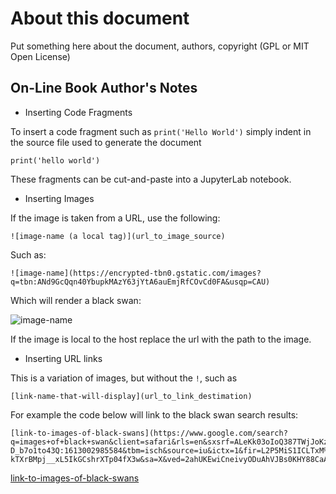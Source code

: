 # About this document

Put something here about the document, authors, copyright (GPL or MIT Open License)

## On-Line Book Author's Notes

- Inserting Code Fragments

To insert a code fragment such as `print('Hello World')` simply indent in the source file used to generate the document

    print('hello world')
    
These fragments can be cut-and-paste into a JupyterLab notebook.

- Inserting Images

If the image is taken from a URL, use the following:

    ![image-name (a local tag)](url_to_image_source)

Such as:

    ![image-name](https://encrypted-tbn0.gstatic.com/images?q=tbn:ANd9GcQqn40YbupkMAzY63jYtA6auEmjRfCOvCd0FA&usqp=CAU)

Which will render a black swan:

![image-name](https://encrypted-tbn0.gstatic.com/images?q=tbn:ANd9GcQqn40YbupkMAzY63jYtA6auEmjRfCOvCd0FA&usqp=CAU)

If the image is local to the host replace the url with the path to the image.

- Inserting URL links

This is a variation of images, but without the `!`, such as

    [link-name-that-will-display](url_to_link_destimation)
    
For example the code below will link to the black swan search results:

    [link-to-images-of-black-swans](https://www.google.com/search?q=images+of+black+swan&client=safari&rls=en&sxsrf=ALeKk03oIoQ387TWjJoKzX-D_b7o1to43Q:1613002985584&tbm=isch&source=iu&ictx=1&fir=L2P5MiS1ICLTxM%252CC6BDdJoXT9KcEM%252C_&vet=1&usg=AI4_-kTXrBMpj__xL5IkGCshrXTp04fX3w&sa=X&ved=2ahUKEwiCneivyODuAhVJBs0KHY88CaAQ9QF6BAgUEAE&biw=1447&bih=975#imgrc=i_lxoojURNE3XM)

[link-to-images-of-black-swans](https://www.google.com/search?q=images+of+black+swan&client=safari&rls=en&sxsrf=ALeKk03oIoQ387TWjJoKzX-D_b7o1to43Q:1613002985584&tbm=isch&source=iu&ictx=1&fir=L2P5MiS1ICLTxM%252CC6BDdJoXT9KcEM%252C_&vet=1&usg=AI4_-kTXrBMpj__xL5IkGCshrXTp04fX3w&sa=X&ved=2ahUKEwiCneivyODuAhVJBs0KHY88CaAQ9QF6BAgUEAE&biw=1447&bih=975#imgrc=i_lxoojURNE3XM)


